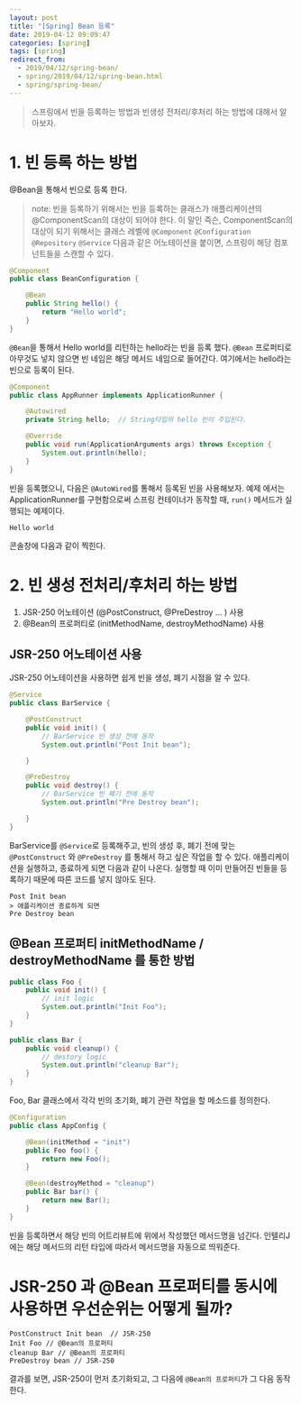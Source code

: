 ```yaml
---
layout: post
title: "[Spring] Bean 등록"
date: 2019-04-12 09:09:47
categories: [spring]
tags: [spring]
redirect_from:
  - 2019/04/12/spring-bean/
  - spring/2019/04/12/spring-bean.html
  - spring/spring-bean/
---
```


> 스프링에서 빈을 등록하는 방법과 빈생성 전처리/후처리 하는 방법에 대해서 알아보자.

# 1\. 빈 등록 하는 방법

@Bean을 통해서 빈으로 등록 한다.

> note: 빈을 등록하기 위해서는 빈을 등록하는 클래스가 애플리케이션의 @ComponentScan의 대상이 되어야 한다. 이 말인 즉슨, ComponentScan의 대상이 되기 위해서는 클래스 레벨에 `@Component` `@Configuration` `@Repository` `@Service` 다음과 같은 어노테이션을 붙이면, 스프링이 해당 컴포넌트들을 스캔할 수 있다.

```java
@Component
public class BeanConfiguration {

    @Bean
    public String hello() {
        return "Hello world";
    }
}
```

`@Bean`을 통해서 Hello world를 리턴하는 hello라는 빈을 등록 했다. `@Bean` 프로퍼티로 아무것도 넣지 않으면 빈 네임은 해당 메서드 네임으로 들어간다. 여기에서는 hello라는 빈으로 등록이 된다.

```java
@Component
public class AppRunner implements ApplicationRunner {

    @Autowired
    private String hello;  // String타입의 hello 빈이 주입된다.

    @Override
    public void run(ApplicationArguments args) throws Exception {
        System.out.println(hello);
    }
}
```

빈을 등록했으니, 다음은 `@AutoWired`를 통해서 등록된 빈을 사용해보자. 예제 에서는 ApplicationRunner를 구현함으로써 스프링 컨테이너가 동작할 때, `run()` 메서드가 실행되는 예제이다.

```
Hello world
```

콘솔창에 다음과 같이 찍힌다.

# 2\. 빈 생성 전처리/후처리 하는 방법

1. JSR-250 어노테이션 (@PostConstruct, @PreDestroy ... ) 사용
2. @Bean의 프로퍼티로 (initMethodName, destroyMethodName) 사용

## JSR-250 어노테이션 사용

JSR-250 어노테이션을 사용하면 쉽게 빈을 생성, 폐기 시점을 알 수 있다.

```java
@Service
public class BarService {

    @PostConstruct
    public void init() {
        // BarService 빈 생성 전에 동작
        System.out.println("Post Init bean");

    }

    @PreDestroy
    public void destroy() {
        // BarService 빈 폐기 전에 동작
        System.out.println("Pre Destroy bean");

    }
}
```

BarService를 `@Service`로 등록해주고, 빈의 생성 후, 폐기 전에 맞는 `@PostConstruct` 와 `@PreDestroy` 를 통해서 하고 싶은 작업을 할 수 있다. 애플리케이션을 실행하고, 종료하게 되면 다음과 같이 나온다. 실행할 때 이미 만들어진 빈들을 등록하기 때문에 따른 코드를 넣지 않아도 된다.

```
Post Init bean
> 애플리케이션 종료하게 되면
Pre Destroy bean
```

## @Bean 프로퍼티 initMethodName / destroyMethodName 를 통한 방법

```java
public class Foo {
    public void init() {
        // init logic
        System.out.println("Init Foo");
    }
}

public class Bar {
    public void cleanup() {
        // destory logic
        System.out.println("cleanup Bar");
    }
}
```

Foo, Bar 클래스에서 각각 빈의 초기화, 폐기 관련 작업을 할 메소드를 정의한다.

```java
@Configuration
public class AppConfig {

    @Bean(initMethod = "init")
    public Foo foo() {
        return new Foo();
    }

    @Bean(destroyMethod = "cleanup")
    public Bar bar() {
        return new Bar();
    }
}
```

빈을 등록하면서 해당 빈의 어트리뷰트에 위에서 작성했던 메서드명을 넘긴다. 인텔리J에는 해당 메서드의 리턴 타입에 따라서 메서드명을 자동으로 띄워준다.

# JSR-250 과 @Bean 프로퍼티를 동시에 사용하면 우선순위는 어떻게 될까?

```
PostConstruct Init bean  // JSR-250
Init Foo // @Bean의 프로퍼티
cleanup Bar // @Bean의 프로퍼티
PreDestroy bean // JSR-250
```

결과를 보면, JSR-250이 먼저 초기화되고, 그 다음에 `@Bean의 프로퍼티`가 그 다음 동작 한다.
